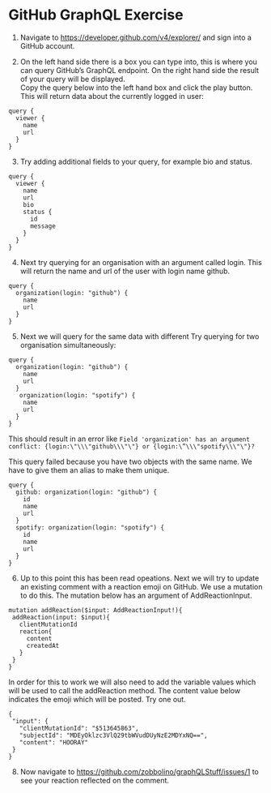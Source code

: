 GitHub GraphQL Exercise
=======================

1. Navigate to https://developer.github.com/v4/explorer/ and sign into a GitHub account.

2. On the left hand side there is a box you can type into, this is where you can query GitHub’s GraphQL endpoint. On the right hand side the result of your query will be displayed.  
Copy the query below into the left hand box and click the play button. This will return data about the currently logged in user:


```
query {
  viewer {
    name
    url
  }
}
```


3. Try adding additional fields to your query, for example bio and status.

```
query {
  viewer {
    name
    url
    bio
    status {
      id
      message
    }
  }
}
```

4. Next try querying for an organisation with an argument called login. This will return the name and url of the user with login name github.

```
query {
  organization(login: "github") {
    name
    url
  }
}
```

5. Next we will query for the same data with different Try querying for two organisation simultaneously:

```
query {
  organization(login: "github") {
    name
    url
  }
   organization(login: "spotify") {
    name
    url
  }
}
```

This should result in an error like `Field 'organization' has an argument conflict: {login:\"\\\"github\\\"\"} or {login:\”\\\"spotify\\\"\"}?`

This query failed because you have two objects with the same name. We have to give them an alias to make them unique.

```
query {
  github: organization(login: "github") {
    id
    name
    url
  }
  spotify: organization(login: "spotify") {
    id
    name
    url
  }
}
```

6. Up to this point this has been read opeations. Next we will try to update an existing comment with a reaction emoji on GitHub. We use a mutation to do this. The mutation below has an argument of AddReactionInput.

```
mutation addReaction($input: AddReactionInput!){
 addReaction(input: $input){
   clientMutationId
   reaction{
     content
     createdAt
   }
 }
}
```
In order for this to work we will also need to add the variable values which will be used to call the addReaction method. The content value below indicates the emoji which will be posted. Try one out. 

```
{
 "input": {
   "clientMutationId": "$513645863",
   "subjectId": "MDEyOklzc3VlQ29tbWVudDUyNzE2MDYxNQ==",
   "content": "HOORAY"
 }
}
```

8. Now navigate to https://github.com/zobbolino/graphQLStuff/issues/1 to see your reaction reflected on the comment.





